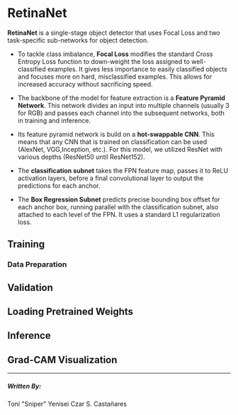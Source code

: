 # RetinaNet

**RetinaNet** is a single-stage object detector that uses Focal Loss and two task-specific sub-networks for object detection.

- To tackle class imbalance, **Focal Loss** modifies the standard Cross Entropy Loss function to down-weight the loss assigned to well-classified examples. It gives less importance to easily classified objects and focuses more on hard, misclassified examples. This allows for increased accuracy without sacrificing speed.

- The backbone of the model for feature extraction is a **Feature Pyramid Network**. This network divides an input into multiple channels (usually 3 for RGB) and passes each channel into the subsequent networks, both in training and inference.

- Its feature pyramid network is build on a **hot-swappable CNN**. This means that any CNN that is trained on classification can be used (AlexNet, VGG,Inception, etc.). For this model, we utilized ResNet with various depths (ResNet50 until ResNet152).

- The **classification subnet** takes the FPN feature map, passes it to ReLU activation layers, before a final convolutional layer to output the predictions for each anchor.

- The **Box Regression Subnet** predicts precise bounding box offset for each anchor box, running parallel with the classification subnet, also attached to each level of the FPN. It uses a standard L1 regularization loss.



## Training

### Data Preparation


## Validation



## Loading Pretrained Weights 


## Inference


## Grad-CAM Visualization

---
##### Written By:

Toni "Sniper" Yenisei Czar S. Castañares